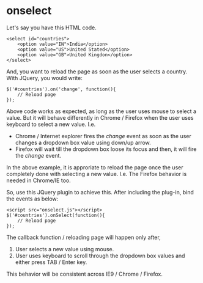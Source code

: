onselect
========

Let's say you have this HTML code.

	<select id="countries">
		<option value="IN">India</option>
		<option value="US">United Stated</option>
		<option value="GB">United Kingdon</option>
	</select>
	
And, you want to reload the page as soon as the user selects a country. With JQuery, you would write:

	$('#countries').on('change', function(){
		// Reload page
	});
	
Above code works as expected, as long as the user uses mouse to select a value. But it will behave differently in Chrome / Firefox when the user uses keyboard to select a new value. I.e.

* Chrome / Internet explorer fires the *change* event as soon as the user changes a dropdown box value using down/up arrow.
* Firefox will wait till the dropdown box loose its focus and then, it will fire the *change* event.

In the above example, it is approriate to reload the page once the user completely done with selecting a new value. I.e. The Firefox behavior is needed in Chrome/IE too.

So, use this JQuery plugin to achieve this. After including the plug-in, bind the events as below:
	
	<script src="onselect.js"></script>
	$('#countries').onSelect(function(){
		// Reload page
	});

The callback function / reloading page will happen only after,

1. User selects a new value using mouse.
2. User uses keyboard to scroll through the dropdown box values and either press TAB / Enter key.

This behavior will be consistent across IE9 / Chrome / Firefox.
